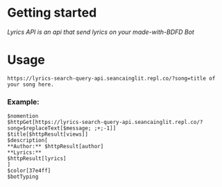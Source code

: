 # Getting started
*Lyrics API is an api that send lyrics on your made-with-BDFD Bot*

# Usage
```
https://lyrics-search-query-api.seancainglit.repl.co/?song=title of your song here.
```
### Example:

```
$nomention
$httpGet[https://lyrics-search-query-api.seancainglit.repl.co/?song=$replaceText[$message; ;+;-1]]
$title[$httpResult[views]]
$description[
**Author:** $httpResult[author]
**Lyrics:** 
$httpResult[lyrics]
]
$color[37e4ff]
$botTyping
```
